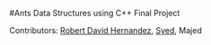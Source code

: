 #Ants
Data Structures using C++ Final Project

Contributors: [Robert David Hernandez](https://github.com/Rhernandez513), [Syed](https://github.com/sali189), Majed
